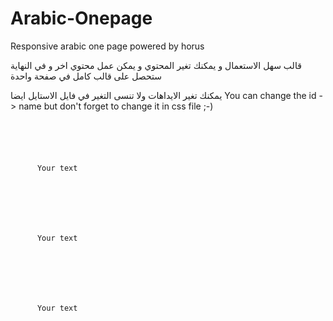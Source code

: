Arabic-Onepage
==============

Responsive arabic one page powered by horus

قالب سهل الاستعمال و يمكنك تغير المحتوي و يمكن عمل محتوي اخر و في النهاية ستحصل على قالب كامل في صفحة واحدة 

يمكنك تغير الايداهات ولا تنسى التغير في فايل الاستايل ايضا 
You can change the id -> name but don't forget to change it in css file ;-)

<code>

<section id="home" class="item">
    <div class="container">
      Your text
    </div> <!-- End container -->
</section> <!-- End section item -->

<section id="about" class="item">
    <div class="container">
      Your text
    </div> <!-- End container -->
</section> <!-- End section item -->

<section id="contact" class="item">
    <div class="container">
      Your text
    </div> <!-- End container -->
</section> <!-- End section item -->
</code>
